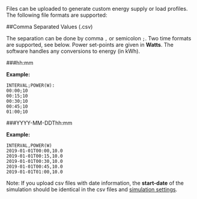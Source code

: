 Files can be uploaded to generate custom energy supply or load profiles. The following file formats are supported:

##Comma Separated Values (.csv)

The separation can be done by comma `,` or semicolon `;`. Two time formats are supported, see below. Power set-points are given in **Watts**. The software handles any conversions to energy (in kWh).

###hh:mm

**Example:**

```
INTERVAL;POWER(W):
00:00;10
00:15;10
00:30;10
00:45;10
01:00;10
```

###YYYY-MM-DDThh:mm

**Example:**

```
INTERVAL,POWER(W)
2019-01-01T00:00,10.0
2019-01-01T00:15,10.0
2019-01-01T00:30,10.0
2019-01-01T00:45,10.0
2019-01-01T01:00,10.0
```

Note: If you upload csv files with date information, the **start-date** of the simulation should be identical in the csv files and [simulation settings](general-settings.md).
